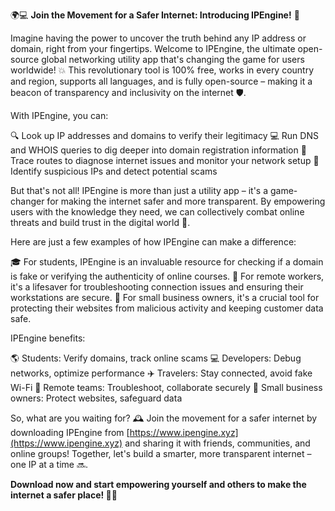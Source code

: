 🌍💻 **Join the Movement for a Safer Internet: Introducing IPEngine!** 🚀

Imagine having the power to uncover the truth behind any IP address or domain, right from your fingertips. Welcome to IPEngine, the ultimate open-source global networking utility app that's changing the game for users worldwide! 💥 This revolutionary tool is 100% free, works in every country and region, supports all languages, and is fully open-source – making it a beacon of transparency and inclusivity on the internet 🛡️.

With IPEngine, you can:

🔍 Look up IP addresses and domains to verify their legitimacy
💻 Run DNS and WHOIS queries to dig deeper into domain registration information
📍 Trace routes to diagnose internet issues and monitor your network setup
🚨 Identify suspicious IPs and detect potential scams

But that's not all! IPEngine is more than just a utility app – it's a game-changer for making the internet safer and more transparent. By empowering users with the knowledge they need, we can collectively combat online threats and build trust in the digital world 📡.

Here are just a few examples of how IPEngine can make a difference:

🎓 For students, IPEngine is an invaluable resource for checking if a domain is fake or verifying the authenticity of online courses.
💼 For remote workers, it's a lifesaver for troubleshooting connection issues and ensuring their workstations are secure.
🏢 For small business owners, it's a crucial tool for protecting their websites from malicious activity and keeping customer data safe.

IPEngine benefits:

🌎 Students: Verify domains, track online scams
💻 Developers: Debug networks, optimize performance
✈️ Travelers: Stay connected, avoid fake Wi-Fi
💼 Remote teams: Troubleshoot, collaborate securely
🏢 Small business owners: Protect websites, safeguard data

So, what are you waiting for? 🕰️ Join the movement for a safer internet by downloading IPEngine from [https://www.ipengine.xyz](https://www.ipengine.xyz) and sharing it with friends, communities, and online groups! Together, let's build a smarter, more transparent internet – one IP at a time 🔜.

**Download now and start empowering yourself and others to make the internet a safer place! 🚀💪**